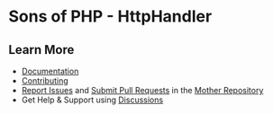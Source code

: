 Sons of PHP - HttpHandler
=========================

## Learn More

* [Documentation][docs]
* [Contributing][contributing]
* [Report Issues][issues] and [Submit Pull Requests][pull-requests] in the [Mother Repository][mother-repo]
* Get Help & Support using [Discussions][discussions]

[discussions]: https://github.com/orgs/SonsOfPHP/discussions
[mother-repo]: https://github.com/SonsOfPHP/sonsofphp
[contributing]: https://docs.sonsofphp.com/contributing/
[docs]: https://docs.sonsofphp.com/components/http-handler/
[issues]: https://github.com/SonsOfPHP/sonsofphp/issues?q=is%3Aopen+is%3Aissue+label%3AHttpHandler
[pull-requests]: https://github.com/SonsOfPHP/sonsofphp/pulls?q=is%3Aopen+is%3Apr+label%3AHttpHandler

